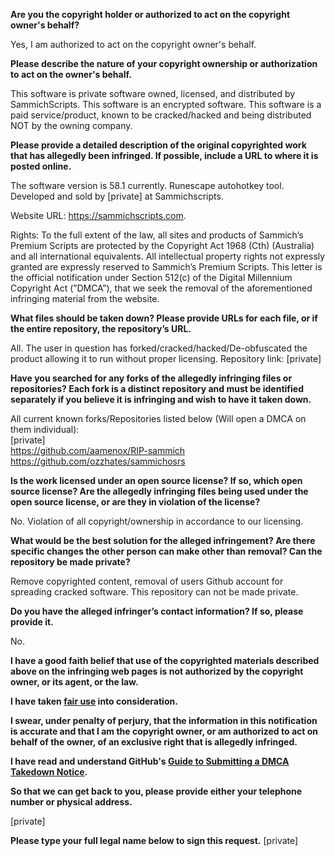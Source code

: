 **Are you the copyright holder or authorized to act on the copyright owner's behalf?**

Yes, I am authorized to act on the copyright owner's behalf.

**Please describe the nature of your copyright ownership or authorization to act on the owner's behalf.**

This software is private software owned, licensed, and distributed by SammichScripts. This software is an encrypted software. This software is a paid service/product, known to be cracked/hacked and being distributed NOT by the owning company.

**Please provide a detailed description of the original copyrighted work that has allegedly been infringed. If possible, include a URL to where it is posted online.**

The software version is 58.1 currently. Runescape autohotkey tool. Developed and sold by [private] at Sammichscripts.

Website URL: https://sammichscripts.com.

Rights: To the full extent of the law, all sites and products of Sammich’s Premium Scripts are protected by the Copyright Act 1968 (Cth) (Australia) and all international equivalents. All intellectual property rights not expressly granted are expressly reserved to Sammich’s Premium Scripts. This letter is the official notification under Section 512(c) of the Digital Millennium Copyright Act (”DMCA”), that we seek the removal of the aforementioned infringing material from the website.

**What files should be taken down? Please provide URLs for each file, or if the entire repository, the repository’s URL.**

All. The user in question has forked/cracked/hacked/De-obfuscated the product allowing it to run without proper licensing. Repository link:
[private]  

**Have you searched for any forks of the allegedly infringing files or repositories? Each fork is a distinct repository and must be identified separately if you believe it is infringing and wish to have it taken down.**

All current known forks/Repositories listed below (Will open a DMCA on them individual):  
[private]  
https://github.com/aamenox/RIP-sammich  
https://github.com/ozzhates/sammichosrs  

**Is the work licensed under an open source license? If so, which open source license? Are the allegedly infringing files being used under the open source license, or are they in violation of the license?**

No. Violation of all copyright/ownership in accordance to our licensing.

**What would be the best solution for the alleged infringement? Are there specific changes the other person can make other than removal? Can the repository be made private?**

Remove copyrighted content, removal of users Github account for spreading cracked software. This repository can not be made private.

**Do you have the alleged infringer’s contact information? If so, please provide it.**

No.

**I have a good faith belief that use of the copyrighted materials described above on the infringing web pages is not authorized by the copyright owner, or its agent, or the law.**

**I have taken <a href="https://www.lumendatabase.org/topics/22">fair use</a> into consideration.**

**I swear, under penalty of perjury, that the information in this notification is accurate and that I am the copyright owner, or am authorized to act on behalf of the owner, of an exclusive right that is allegedly infringed.**

**I have read and understand GitHub's <a href="https://help.github.com/articles/guide-to-submitting-a-dmca-takedown-notice/">Guide to Submitting a DMCA Takedown Notice</a>.**

**So that we can get back to you, please provide either your telephone number or physical address.**

[private]  

**Please type your full legal name below to sign this request.**
[private]  
